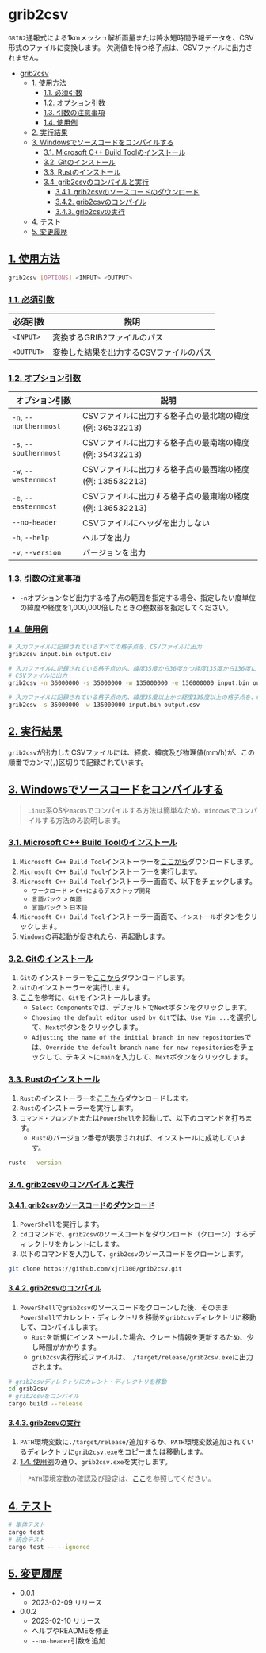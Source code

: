# grib2csv

`GRIB2`通報式による1kmメッシュ解析雨量または降水短時間予報データを、CSV形式のファイルに変換します。
欠測値を持つ格子点は、CSVファイルに出力されません。

- [grib2csv](#grib2csv)
  - [1. 使用方法](#1-使用方法)
    - [1.1. 必須引数](#11-必須引数)
    - [1.2. オプション引数](#12-オプション引数)
    - [1.3. 引数の注意事項](#13-引数の注意事項)
    - [1.4. 使用例](#14-使用例)
  - [2. 実行結果](#2-実行結果)
  - [3. Windowsでソースコードをコンパイルする](#3-windowsでソースコードをコンパイルする)
    - [3.1. Microsoft C++ Build Toolのインストール](#31-microsoft-c-build-toolのインストール)
    - [3.2. Gitのインストール](#32-gitのインストール)
    - [3.3. Rustのインストール](#33-rustのインストール)
    - [3.4. grib2csvのコンパイルと実行](#34-grib2csvのコンパイルと実行)
      - [3.4.1. grib2csvのソースコードのダウンロード](#341-grib2csvのソースコードのダウンロード)
      - [3.4.2. grib2csvのコンパイル](#342-grib2csvのコンパイル)
      - [3.4.3. grib2csvの実行](#343-grib2csvの実行)
  - [4. テスト](#4-テスト)
  - [5. 変更履歴](#5-変更履歴)

## [1. 使用方法](#1-使用方法)

```bash
grib2csv [OPTIONS] <INPUT> <OUTPUT>
```

### [1.1. 必須引数](#11-必須引数)

| 必須引数   | 説明                                    |
| ---------- | --------------------------------------- |
| `<INPUT>`  | 変換するGRIB2ファイルのパス             |
| `<OUTPUT>` | 変換した結果を出力するCSVファイルのパス |

### [1.2. オプション引数](#12-オプション引数)

| オプション引数         | 説明                                                     |
| ---------------------- | -------------------------------------------------------- |
| `-n`, `--northernmost` | CSVファイルに出力する格子点の最北端の緯度(例: 36532213)  |
| `-s`, `--southernmost` | CSVファイルに出力する格子点の最南端の緯度(例: 35432213)  |
| `-w`, `--westernmost`  | CSVファイルに出力する格子点の最西端の経度(例: 135532213) |
| `-e`, `--easternmost`  | CSVファイルに出力する格子点の最東端の経度(例: 136532213) |
| `--no-header`          | CSVファイルにヘッダを出力しない                          |
| `-h`, `--help`         | ヘルプを出力                                             |
| `-v`, `--version`      | バージョンを出力                                         |

### [1.3. 引数の注意事項](#13-引数の注意事項)

- `-n`オプションなど出力する格子点の範囲を指定する場合、指定したい度単位の緯度や経度を1,000,000倍したときの整数部を指定してください。

### [1.4. 使用例](#14-使用例)

```bash
# 入力ファイルに記録されているすべての格子点を、CSVファイルに出力
grib2csv input.bin output.csv

# 入力ファイルに記録されている格子点の内、緯度35度から36度かつ経度135度から136度に含まれる格子点を、
# CSVファイルに出力
grib2csv -n 36000000 -s 35000000 -w 135000000 -e 136000000 input.bin output.csv

# 入力ファイルに記録されている格子点の内、緯度35度以上かつ経度135度以上の格子点を、CSVファイルに出力
grib2csv -s 35000000 -w 135000000 input.bin output.csv
```

## [2. 実行結果](#2-実行結果)

`grib2csv`が出力したCSVファイルには、経度、緯度及び物理値(mm/h)が、この順番でカンマ(`,`)区切りで記録されています。

## [3. Windowsでソースコードをコンパイルする](#3-windowsでソースコードをコンパイルする)

> `Linux`系OSや`macOS`でコンパイルする方法は簡単なため、`Windows`でコンパイルする方法のみ説明します。

### [3.1. Microsoft C++ Build Toolのインストール](#31-microsoft-c-build-toolのインストール)

1. `Microsoft C++ Build Tool`インストーラーを[ここから](https://visualstudio.microsoft.com/ja/visual-cpp-build-tools/)ダウンロードします。
2. `Microsoft C++ Build Tool`インストーラーを実行します。
3. `Microsoft C++ Build Tool`インストーラー画面で、以下をチェックします。
   - `ワークロード` > `C++によるデスクトップ開発`
   - `言語パック` > `英語`
   - `言語パック` > `日本語`
4. `Microsoft C++ Build Tool`インストーラー画面で、`インストール`ボタンをクリックします。
5. `Windows`の再起動が促されたら、再起動します。

### [3.2. Gitのインストール](#32-gitのインストール)

1. `Git`のインストーラーを[ここから](https://github.com/git-for-windows/git/releases/download/v2.39.1.windows.1/Git-2.39.1-64-bit.exe)ダウンロードします。
2. `Git`のインストーラーを実行します。
3. [ここ](https://www.curict.com/item/60/60bfe0e.html)を参考に、`Git`をインストールします。
    - `Select Components`では、デフォルトで`Next`ボタンをクリックします。
    - `Choosing the default editor used by Git`では、`Use Vim ...`を選択して、`Next`ボタンをクリックします。
    - `Adjusting the name of the initial branch in new repositories`では、`Override the default branch name for new repositories`をチェックして、テキストに`main`を入力して、`Next`ボタンをクリックします。

### [3.3. Rustのインストール](#33-rustのインストール)

1. `Rust`のインストーラーを[ここから](https://static.rust-lang.org/dist/rust-1.67.0-x86_64-pc-windows-msvc.msi)ダウンロードします。
2. `Rust`のインストーラーを実行します。
3. `コマンド・プロンプト`または`PowerShell`を起動して、以下のコマンドを打ちます。
   - `Rust`のバージョン番号が表示されれば、インストールに成功しています。

```bash
rustc --version
```

### [3.4. grib2csvのコンパイルと実行](#34-grib2csvのコンパイルと実行)

#### [3.4.1. grib2csvのソースコードのダウンロード](#341-grib2csvのソースコードのダウンロード)

1. `PowerShell`を実行します。
2. `cd`コマンドで、`grib2csv`のソースコードをダウンロード（クローン）するディレクトリをカレントにします。
3. 以下のコマンドを入力して、`grib2csv`のソースコードをクローンします。

```bash
git clone https://github.com/xjr1300/grib2csv.git
```

#### [3.4.2. grib2csvのコンパイル](#342-grib2csvのコンパイル)

1. `PowerShell`で`grib2csv`のソースコードをクローンした後、そのまま`PowerShell`でカレント・ディレクトリを移動を`grib2csv`ディレクトリに移動して、コンパイルします。
    - `Rust`を新規にインストールした場合、クレート情報を更新するため、少し時間がかかります。
    - `grib2csv`実行形式ファイルは、`./target/release/grib2csv.exe`に出力されます。

```bash
# grib2csvディレクトリにカレント・ディレクトリを移動
cd grib2csv
# grib2csvをコンパイル
cargo build --release
```

#### [3.4.3. grib2csvの実行](#343-grib2csvの実行)

1. `PATH`環境変数に`./target/release/`追加するか、`PATH`環境変数追加されているディレクトリに`grib2csv.exe`をコピーまたは移動します。
2. [1.4. 使用例](#14-使用例)の通り、`grib2csv.exe`を実行します。

> `PATH`環境変数の確認及び設定は、[ここ](https://atmarkit.itmedia.co.jp/ait/articles/1805/11/news035.html)を参照してください。

## [4. テスト](#4-テスト)

```bash
# 単体テスト
cargo test
# 統合テスト
cargo test -- --ignored
```

## [5. 変更履歴](#5-変更履歴)

- 0.0.1
  - 2023-02-09 リリース
- 0.0.2
  - 2023-02-10 リリース
  - ヘルプやREADMEを修正
  - `--no-header`引数を追加
